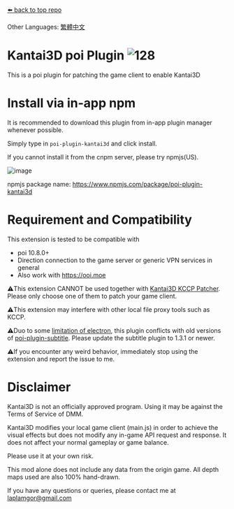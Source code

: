 [⬅️ back to top repo](https://github.com/laplamgor/kantai3d)

Other Languages: [繁體中文](https://github.com/laplamgor/kantai3d-chrome-extension/blob/master/README.zh-Hant.md)

# Kantai3D poi Plugin ![128](https://user-images.githubusercontent.com/11514317/103167807-40271080-4869-11eb-97b1-db51d5d39a0c.png)

This is a poi plugin for patching the game client to enable Kantai3D



# Install via in-app npm
It is recommended to download this plugin from in-app plugin manager whenever possible.

Simply type in `poi-plugin-kantai3d` and click install.

If you cannot install it from the cnpm server, please try npmjs(US).

![image](https://user-images.githubusercontent.com/11514317/136703323-31e69f8f-0c28-456d-8858-d749b06f8c4f.png)



npmjs package name: https://www.npmjs.com/package/poi-plugin-kantai3d


# Requirement and Compatibility
This extension is tested to be compatible with
* poi 10.8.0+
* Direction connection to the game server or generic VPN services in general
* Also work with https://ooi.moe

⚠️This extension CANNOT be used together with [Kantai3D KCCP Patcher](https://github.com/laplamgor/kantai3d-kccp-patcher). 
Please only choose one of them to patch your game client.

⚠️This extension may interfere with other local file proxy tools such as KCCP.

⚠️Duo to some [limitation of electron](https://github.com/electron/electron/issues/10478), this plugin conflicts with old versions of [poi-plugin-subtitle](https://github.com/kcwikizh/poi-plugin-subtitle). Please update the subtitle plugin to 1.3.1 or newer.

⚠️If you encounter any weird behavior, immediately stop using the extension and report the issue to me.

# Disclaimer
Kantai3D is not an officially approved program. Using it may be against the Terms of Service of DMM.

Kantai3D modifies your local game client (main.js) in order to achieve the visual effects but does not modify any in-game API request and response. It does not affect your normal gameplay or game balance. 

Please use it at your own risk. 


This mod alone does not include any data from the origin game. All depth maps used are also 100% hand-drawn. 

If you have any questions or queries, please contact me at laplamgor@gmail.com
